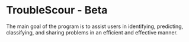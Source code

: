 # TroubleScour - Beta

The main goal of the program is to assist users in identifying, predicting, classifying, and sharing problems in an efficient and effective manner.
